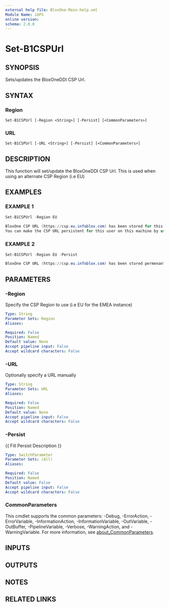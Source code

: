 ```yaml
---
external help file: BloxOne-Main-help.xml
Module Name: ibPS
online version:
schema: 2.0.0
---
```


# Set-B1CSPUrl

## SYNOPSIS
Sets/updates the BloxOneDDI CSP Url.

## SYNTAX

### Region
```
Set-B1CSPUrl [-Region <String>] [-Persist] [<CommonParameters>]
```

### URL
```
Set-B1CSPUrl [-URL <String>] [-Persist] [<CommonParameters>]
```

## DESCRIPTION
This function will set/update the BloxOneDDI CSP Url.
This is used when using an alternate CSP Region (i.e EU)

## EXAMPLES

### EXAMPLE 1
```powershell
Set-B1CSPUrl -Region EU
                                                                                                          
BloxOne CSP URL (https://csp.eu.infoblox.com) has been stored for this session.
You can make the CSP URL persistent for this user on this machine by using the -persist parameter.
```

### EXAMPLE 2
```powershell
Set-B1CSPUrl -Region EU -Persist

BloxOne CSP URL (https://csp.eu.infoblox.com) has been stored permenantly for user on computername.
```

## PARAMETERS

### -Region
Specify the CSP Region to use (i.e EU for the EMEA instance)

```yaml
Type: String
Parameter Sets: Region
Aliases:

Required: False
Position: Named
Default value: None
Accept pipeline input: False
Accept wildcard characters: False
```

### -URL
Optionally specify a URL manually

```yaml
Type: String
Parameter Sets: URL
Aliases:

Required: False
Position: Named
Default value: None
Accept pipeline input: False
Accept wildcard characters: False
```

### -Persist
{{ Fill Persist Description }}

```yaml
Type: SwitchParameter
Parameter Sets: (All)
Aliases:

Required: False
Position: Named
Default value: False
Accept pipeline input: False
Accept wildcard characters: False
```

### CommonParameters
This cmdlet supports the common parameters: -Debug, -ErrorAction, -ErrorVariable, -InformationAction, -InformationVariable, -OutVariable, -OutBuffer, -PipelineVariable, -Verbose, -WarningAction, and -WarningVariable. For more information, see [about_CommonParameters](http://go.microsoft.com/fwlink/?LinkID=113216).

## INPUTS

## OUTPUTS

## NOTES

## RELATED LINKS
